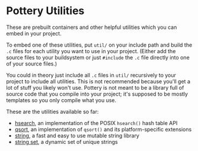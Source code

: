 # Pottery Utilities

These are prebuilt containers and other helpful utilities which you can embed in your project.

To embed one of these utilities, put `util/` on your include path and build the `.c` files for each utility you want to use in your project. (Either add the source files to your buildsystem or just `#include` the `.c` file directly into one of your source files.)

You could in theory just include all `.c` files in `util/` recursively to your project to include all utilities. This is not recommended because you'll get a lot of stuff you likely won't use. Pottery is not meant to be a library full of source code that you compile into your project; it's supposed to be mostly templates so you only compile what you use.

These are the utilities available so far:

- [hsearch](hsearch/), an implementation of the POSIX `hsearch()` hash table API
- [qsort](qsort_simple/), an implementation of `qsort()` and its platform-specific extensions
- [string](string/), a fast and easy to use mutable string library
- [string set](string_set/), a dynamic set of unique strings
